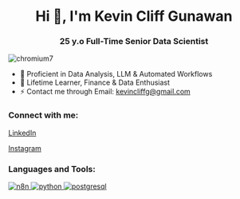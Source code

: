 <h1 align="center">Hi 👋, I'm Kevin Cliff Gunawan </h1>
<h3 align="center">25 y.o Full-Time Senior Data Scientist</h3>

<p align="left"> <img src="https://komarev.com/ghpvc/?username=XterminatoR30&label=Profile%20views&color=0e75b6&style=flat" alt="chromium7" /> </p>

- 🔭 Proficient in Data Analysis, LLM & Automated Workflows
- 🌱 Lifetime Learner, Finance & Data Enthusiast
- ⚡ Contact me through Email: kevincliffg@gmail.com

<h3 align="left">Connect with me:</h3>
<p align="left">
<a href="https://linkedin.com/in/kevin-cliff" target="blank">LinkedIn</a></p>
<p>
<a href="https://instagram.com/kevvcg_" target="blank">Instagram</a>
</p>

<h3 align="left">Languages and Tools:</h3>
<p align="left">
<a href="https://n8n.io" target="_blank">
  <img src="https://img.shields.io/badge/n8n-EA4B71?style=for-the-badge&logo=n8n&logoColor=white" alt="n8n"/>
</a>
<a href="https://www.python.org" target="_blank">
  <img src="https://www.vectorlogo.zone/logos/python/python-vertical.svg" alt="python"/>
</a>
<a href="https://www.postgresql.org" target="_blank">
  <img src="https://www.vectorlogo.zone/logos/postgresql/postgresql-vertical.svg" alt="postgresql"/>
</a>
</p>

